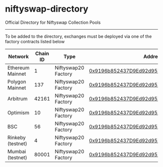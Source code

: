 # niftyswap-directory

Official Directory for Niftyswap Collection Pools

---

To be added to the directory, exchanges must be deployed via one of the factory contracts listed below

| Network           | Chain ID | Type                | Address                                                                                                                          |
| ----------------- | -------- | ------------------- | -------------------------------------------------------------------------------------------------------------------------------- |
| Ethereum Mainnet  | 1        | Niftyswap20 Factory | [0x9196b852437D9Ed92d95715dCbdA4533ffC479E0](https://etherscan.io/address/0x9196b852437D9Ed92d95715dCbdA4533ffC479E0)            |
| Polygon Mainnet   | 137      | Niftyswap20 Factory | [0x9196b852437D9Ed92d95715dCbdA4533ffC479E0](https://polygonscan.com/address/0x9196b852437D9Ed92d95715dCbdA4533ffC479E0)         |
| Arbitrum          | 42161    | Niftyswap20 Factory | [0x9196b852437D9Ed92d95715dCbdA4533ffC479E0](https://arbiscan.io/address/0x9196b852437D9Ed92d95715dCbdA4533ffC479E0)             |
| Optimism          | 10       | Niftyswap20 Factory | [0x9196b852437D9Ed92d95715dCbdA4533ffC479E0](https://optimistic.etherscan.io/address/0x9196b852437D9Ed92d95715dCbdA4533ffC479E0) |
| BSC               | 56       | Niftyswap20 Factory | [0x9196b852437D9Ed92d95715dCbdA4533ffC479E0](https://bscscan.com/address/0x9196b852437D9Ed92d95715dCbdA4533ffC479E0)             |
| Rinkeby (testnet) | 4        | Niftyswap20 Factory | [0x9196b852437D9Ed92d95715dCbdA4533ffC479E0](https://rinkeby.etherscan.io/address/0x9196b852437D9Ed92d95715dCbdA4533ffC479E0)    |
| Mumbai (testnet)  | 80001    | Niftyswap20 Factory | [0x9196b852437D9Ed92d95715dCbdA4533ffC479E0](https://mumbai.polygonscan.com/address/0x9196b852437D9Ed92d95715dCbdA4533ffC479E0)  |
